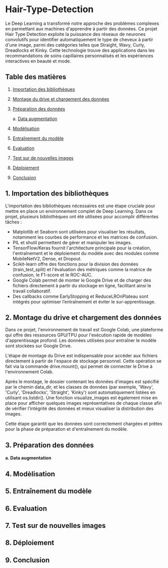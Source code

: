 # Hair-Type-Detection

Le Deep Learning a transformé notre approche des problèmes complexes en permettant aux machines d'apprendre à partir des données. Ce projet Hair Type Detection exploite la puissance des réseaux de neurones convolutifs pour identifier automatiquement le type de cheveux à partir d'une image, parmi des catégories telles que Straight, Wavy, Curly, Dreadlocks et Kinky. Cette technologie trouve des applications dans les recommandations de soins capillaires personnalisés et les expériences interactives en beauté et mode.

## Table des matières

1. [Importation des bibliothèques](#importation-des-bibliothèques)
2. [Montage du drive et chargement des données](#montage-du-drive-et-chargement-des-données)
3. [Préparation des données](#préparation-des-données)

   a. [Data augmentation](#data-augmentation)

   
5. [Modèlisation](#modèlisation)
6. [Entraînement du modèle](#entraînement-du-modèle)
7. [Evaluation](#evaluation)
8. [Test sur de nouvelles images](#test-sur-de-nouvelles-images)
9. [Déploiement](#déploiement)
10. [Conclusion](#conclusion)

## 1. Importation des bibliothèques

L'importation des bibliothèques nécessaires est une étape cruciale pour mettre en place un environnement complet de Deep Learning. Dans ce projet, plusieurs bibliothèques ont été utilisées pour accomplir différentes tâches :

- Matplotlib et Seaborn sont utilisées pour visualiser les résultats, notamment les courbes de performance et les matrices de confusion.
- PIL et shutil permettent de gérer et manipuler les images.
- TensorFlow/Keras fournit l'architecture principale pour la création, l'entraînement et le déploiement du modèle avec des modules comme MobileNetV2, Dense, et Dropout.
- Scikit-learn offre des fonctions pour la division des données (train_test_split) et l'évaluation des métriques comme la matrice de confusion, le F1-score et le ROC-AUC.
- Google Colab permet de monter le Google Drive et de charger des fichiers directement à partir du stockage en ligne, facilitant ainsi le travail collaboratif.
- Des callbacks comme EarlyStopping et ReduceLROnPlateau sont intégrés pour optimiser l’entraînement et éviter le sur-apprentissage.


## 2. Montage du drive et chargement des données

Dans ce projet, l'environnement de travail est Google Colab, une plateforme qui offre des ressources GPU/TPU pour l'exécution rapide de modèles d'apprentissage profond. Les données utilisées pour entraîner le modèle sont stockées sur Google Drive.

L'étape de montage du Drive est indispensable pour accéder aux fichiers directement à partir de l'espace de stockage personnel. Cette opération se fait via la commande drive.mount(), qui permet de connecter le Drive à l'environnement Colab.

Après le montage, le dossier contenant les données d'images est spécifié par le chemin data_dir, et les classes de données (par exemple, 'Wavy', 'Curly', 'Dreadlocks', 'Straight', 'Kinky') sont automatiquement listées en utilisant os.listdir(). Une fonction visualize_images est également mise en place pour afficher quelques images représentatives de chaque classe afin de vérifier l’intégrité des données et mieux visualiser la distribution des images.

Cette étape garantit que les données sont correctement chargées et prêtes pour la phase de préparation et d'entraînement du modèle.

## 3. Préparation des données

####   a. Data augmentation

## 4. Modèlisation

## 5. Entraînement du modèle

## 6. Evaluation

## 7. Test sur de nouvelles images

## 8. Déploiement

## 9. Conclusion


